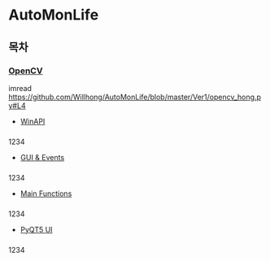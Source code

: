 # AutoMonLife
## 목차


### [OpenCV](https://github.com/Willhong/AutoMonLife/blob/master/Ver1/opencv_hong.py)
  imread <https://github.com/Willhong/AutoMonLife/blob/master/Ver1/opencv_hong.py#L4>
  
* [WinAPI](https://github.com/Willhong/AutoMonLife/blob/master/Ver1/winapi_hong.py)
###
1234
* [GUI & Events](https://github.com/Willhong/AutoMonLife/blob/master/Ver1/gui.py)
###
1234
* [Main Functions](https://github.com/Willhong/AutoMonLife/blob/master/Ver1/main.py)
###
1234
* [PyQT5 UI](https://github.com/Willhong/AutoMonLife/blob/master/Ver1/AutoMonUI.ui)
###
1234
